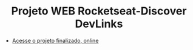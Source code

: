 <h1 align="center"> Projeto WEB Rocketseat-Discover DevLinks</h1>


- [Acesse o projeto finalizado, online](https://eduardogiordani.github.io/Curso_WEB_Discover/)
